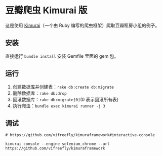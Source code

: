 # 豆瓣爬虫 Kimurai 版

这是使用 [Kimurai](https://github.com/vifreefly/kimuraframework)（一个由 Ruby 编写的爬虫框架）爬取豆瓣租房小组的例子。

## 安装

直接运行 `bundle install` 安装 Gemfile 里面的 gem 包。

## 运行

1. 创建数据库并创建表：`rake db:create db:migrate`
2. 删除数据库：`rake db:drop`
3. 回滚数据库：`rake db:migrate[0]`(0 表示回滚所有表)
4. 执行爬虫：`bundle exec kimurai runner -j 3`

## 调试

```
# https://github.com/vifreefly/kimuraframework#interactive-console

kimurai console --engine selenium_chrome --url https://github.com/vifreefly/kimuraframework
```
